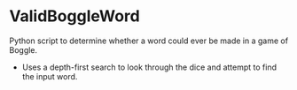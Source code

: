 # ValidBoggleWord
Python script to determine whether a word could ever be made in a game of Boggle.
- Uses a depth-first search to look through the dice and attempt to find the input word. 
